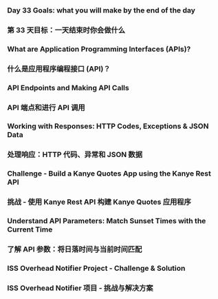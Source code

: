 ### Day 33 Goals: what you will make by the end of the day
### 第 33 天目标：一天结束时你会做什么

### What are Application Programming Interfaces (APIs)?
### 什么是应用程序编程接口 (API)？

### API Endpoints and Making API Calls
### API 端点和进行 API 调用

### Working with Responses: HTTP Codes, Exceptions & JSON Data
### 处理响应：HTTP 代码、异常和 JSON 数据

### Challenge - Build a Kanye Quotes App using the Kanye Rest API
### 挑战 - 使用 Kanye Rest API 构建 Kanye Quotes 应用程序

### Understand API Parameters: Match Sunset Times with the Current Time
### 了解 API 参数：将日落时间与当前时间匹配

### ISS Overhead Notifier Project - Challenge & Solution
### ISS Overhead Notifier 项目 - 挑战与解决方案
